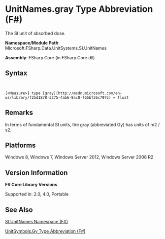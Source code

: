 # UnitNames.gray Type Abbreviation (F#)

The SI unit of absorbed dose.

**Namespace/Module Path**: Microsoft.FSharp.Data.UnitSystems.SI.UnitNames

**Assembly**: FSharp.Core (in FSharp.Core.dll)


## Syntax


```


[<Measure>] type [gray](http://msdn.microsoft.com/en-us/library/f25d1878-3275-4ab6-8ac8-f65bf36c7975) = float

```



## Remarks
In terms of fundamental SI units, the gray (abbreviated Gy) has units of m2 / s2.


## Platforms
Windows 8, Windows 7, Windows Server 2012, Windows Server 2008 R2


## Version Information
**F# Core Library Versions**

Supported in: 2.0, 4.0, Portable




## See Also
[SI.UnitNames Namespace &#40;F&#35;&#41;](SI.UnitNames-Namespace-%5BFSharp%5D.md)

[UnitSymbols.Gy Type Abbreviation &#40;F&#35;&#41;](UnitSymbols.Gy-Type-Abbreviation-%5BFSharp%5D.md)

